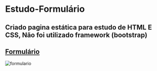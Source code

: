 # Estudo-Formulário
## Criado pagina estática para estudo de HTML E CSS, Não foi utilizado framework (bootstrap) 
## [Formulário](https://clone-formulario01.netlify.app/)
![formulario](https://user-images.githubusercontent.com/64769193/165404497-5a03922d-c8c2-4cff-89bb-8a252cb7ee53.png)
